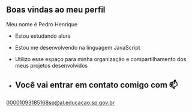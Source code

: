 ## Boas vindas ao meu perfil 

Meu nome é Pedro Henrique

- Estou estudando alura
- Estou me desenvolvendo na linguagem JavaScript
- Utilizo esse espaço para minha organização e compartilhamento dos meus projetos desenvolvidos

- ## Você vai entrar em contato comigo com 📫

00001093185168sp@al.educacao.sp.gov.br
